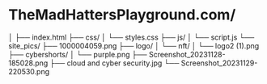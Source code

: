 # TheMadHattersPlayground.com/
│
├── index.html
├── css/
│   └── styles.css
├── js/
│   └── script.js
└── site_pics/
    ├── 1000004059.png
    ├── logo/
    │   └── nft/
    │       └── logo2 (1).png
    ├── cybershorts/
    │   └── purple.png
    ├── Screenshot_20231128-185028.png
    ├── cloud and cyber security.jpg
    └── Screenshot_20231129-220530.png
